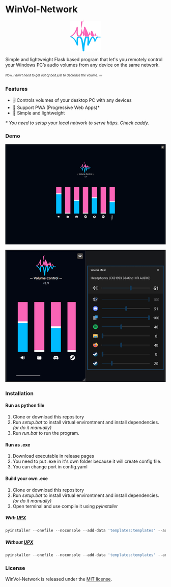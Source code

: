 # WinVol-Network

<p align="center">
  <img src=".media/logo.webp" alt="Project's Logo"/>
</p>

Simple and lightweight Flask based program that let's you remotely control your Windows PC’s audio volumes from any device on the same network.

<sup><sub>_Now, I don't need to get out of bed just to decrease the volume. 💤_</sub></sup>

### Features
- 🎚️ Controls volumes of your desktop PC with any devices
- 📱 Support PWA (Progressive Web Apps)*
- 📜 Simple and lightweight

_* You need to setup your local network to serve https. Check [caddy](https://github.com/caddyserver/caddy)._

### Demo

![Screenshot](.media/Screenshot.webp)

![Recording](.media/record.gif)

### Installation

#### Run as python file
1. Clone or download this repository
2. Run _setup.bat_ to install virtual environtment and install dependencies. _(or do it manually)_
3. Run _run.bat_ to run the program.

#### Run as .exe
1. Download executable in release pages
2. You need to put .exe in it's own folder because it will create config file.
3. You can change port in config.yaml

#### Build your own .exe
1. Clone or download this repository
2. Run _setup.bat_ to install virtual environtment and install dependencies. _(or do it manually)_
3. Open terminal and use compile it using _pyinstaller_
##### With [UPX](https://github.com/upx/upx)
```python
pyinstaller --onefile --noconsole --add-data 'templates:templates' --add-data 'static:static' --icon=icon.ico --name="WinVol-Network" --clean --upx-dir C:\upx main.py
```

##### Without [UPX](https://github.com/upx/upx)
```python
pyinstaller --onefile --noconsole --add-data 'templates:templates' --add-data 'static:static' --icon=icon.ico --name="WinVol-Network" --clean main.py
```


### License

WinVol-Network is released under the [MIT license](./LICENSE).
